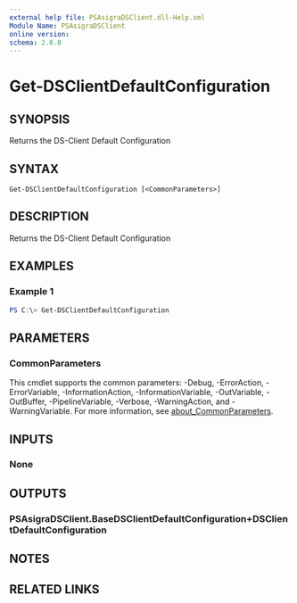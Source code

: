 ```yaml
---
external help file: PSAsigraDSClient.dll-Help.xml
Module Name: PSAsigraDSClient
online version:
schema: 2.0.0
---
```


# Get-DSClientDefaultConfiguration

## SYNOPSIS
Returns the DS-Client Default Configuration

## SYNTAX

```
Get-DSClientDefaultConfiguration [<CommonParameters>]
```

## DESCRIPTION
Returns the DS-Client Default Configuration

## EXAMPLES

### Example 1
```powershell
PS C:\> Get-DSClientDefaultConfiguration
```


## PARAMETERS

### CommonParameters
This cmdlet supports the common parameters: -Debug, -ErrorAction, -ErrorVariable, -InformationAction, -InformationVariable, -OutVariable, -OutBuffer, -PipelineVariable, -Verbose, -WarningAction, and -WarningVariable. For more information, see [about_CommonParameters](http://go.microsoft.com/fwlink/?LinkID=113216).

## INPUTS

### None

## OUTPUTS

### PSAsigraDSClient.BaseDSClientDefaultConfiguration+DSClientDefaultConfiguration

## NOTES

## RELATED LINKS
